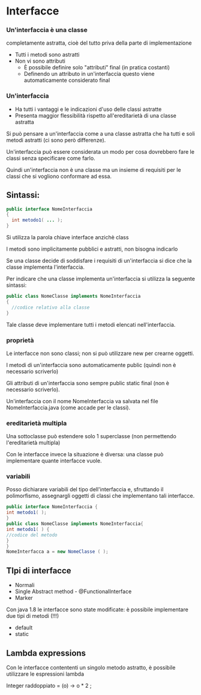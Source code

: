 # Interfacce

### Un'interfaccia è una classe
completamente astratta, cioè del tutto priva della parte di implementazione

* Tutti i metodi sono astratti
* Non vi sono attributi
  * È possibile definire solo "attributi" final (in pratica costanti)
  * Definendo un attributo in un'interfaccia questo viene automaticamente considerato final

### Un'interfaccia
* Ha tutti i vantaggi e le indicazioni d'uso delle classi astratte
* Presenta maggior flessibilità rispetto all'ereditarietà di una classe astratta


Si può pensare a un'interfaccia come a una classe astratta
che ha tutti e soli metodi astratti (ci sono però differenze).


Un'interfaccia può essere considerata un modo per
cosa dovrebbero fare le classi senza specificare come farlo.

Quindi un'interfaccia non è una classe ma un insieme di
requisiti per le classi che si vogliono conformare ad essa.

## Sintassi:
```java
public interface NomeInterfaccia
{
  int metodo1( ... );
}
```

Si utilizza la parola chiave interface anzichè class

I metodi sono implicitamente pubblici e astratti, non bisogna indicarlo

Se una classe decide di soddisfare i requisiti di un'interfaccia si dice che la classe implementa l'interfaccia.

Per indicare che una classe implementa un'interfaccia si utilizza la seguente sintassi:

```java
public class NomeClasse implements NomeInterfaccia
{
  //codice relativo alla classe
}
```

Tale classe deve implementare tutti i metodi elencati nell'interfaccia.

### proprietà
Le interfacce non sono classi; non si può utilizzare new per crearne oggetti.

I metodi di un'interfaccia sono automaticamente public (quindi non è necessario scriverlo)

Gli attributi di un'interfaccia sono sempre public static final 
(non è necessario scriverlo).

Un'interfaccia con il nome NomeInterfaccia va salvata nel file NomeInterfaccia.java (come accade per le classi).

### ereditarietà multipla
Una sottoclasse può estendere solo 1 superclasse (non permettendo l'ereditarietà multipla)

Con le interfacce invece la situazione è diversa: una classe può implementare quante interfacce vuole.

### variabili
Posso dichiarare variabili del tipo dell'interfaccia e,
sfruttando il polimorfismo, assegnargli oggetti di classi che
implementano tali interfacce.

```java
public interface NomeInterfaccia {
int metodo1( );
}
public class NomeClasse implements NomeInterfaccia{
int metodo1( ) {
//codice del metodo
}
}
NomeInterfacca a = new NomeClasse ( );
```

## TIpi di interfacce

* Normali
* Single Abstract method - @FunctionalInterface
* Marker

Con java 1.8 le interfacce sono state modificate: è possibile implementare due tipi di metodi (!!!)

  * default
  * static

## Lambda expressions
Con le interfacce contententi un singolo metodo astratto, è possibile utilizzare le espressioni lambda

Integer raddoppiato = (o) -> o * 2 ;